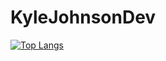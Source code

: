 # KyleJohnsonDev

[![Top Langs](https://github-readme-stats-git-masterrstaa-rickstaa.vercel.app/api/top-langs/?username=kylejohnsondev)](https://github.com/kylejohnsondev/github-readme-stats)

